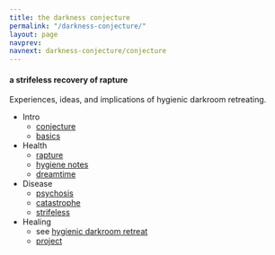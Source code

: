 ```yaml
---
title: the darkness conjecture
permalink: "/darkness-conjecture/"
layout: page
navprev: 
navnext: darkness-conjecture/conjecture
---
```


#### a strifeless recovery of rapture

Experiences, ideas, and implications of hygienic darkroom retreating. 

- Intro
    - [conjecture](./conjecture/)
    - [basics](./basics/)
- Health
    - [rapture](./rapture/)
    - [hygiene notes](./hygiene-notes/)
    - [dreamtime](./dreamtime/)
- Disease
    - [psychosis](./psychosis/)
    - [catastrophe](./catastrophe/)
    - [strifeless](./strifeless/)
- Healing
    - see [hygienic darkroom retreat](/)
    - [project](./project/)

<!---
- Proposals
    - [dome proposal](./dome-proposal)
    - [geodesic dome](./geodesic-dome)
    - [health proposal](./health-proposal)
--->

